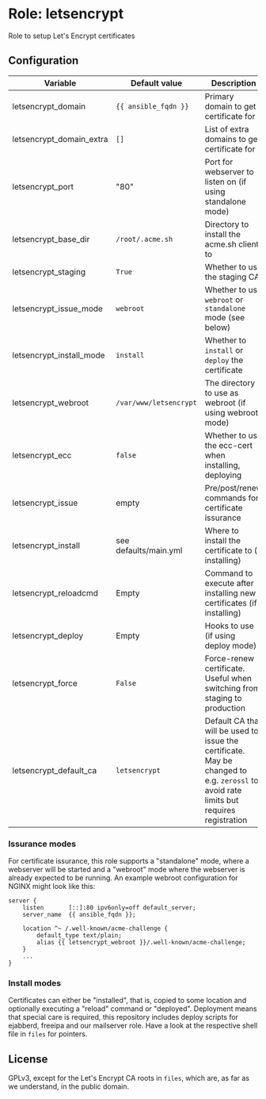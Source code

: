 # Role: letsencrypt

Role to setup Let's Encrypt certificates

## Configuration
|Variable|Default value|Description|
|--------|-------------|-----------|
|letsencrypt_domain|`{{ ansible_fqdn }}`|Primary domain to get certificate for|
|letsencrypt_domain_extra|`[]`|List of extra domains to get certificate for|
|letsencrypt_port|"80"|Port for webserver to listen on (if using standalone mode)|
|letsencrypt_base_dir|`/root/.acme.sh`|Directory to install the acme.sh client to|
|letsencrypt_staging|`True`|Whether to use the staging CA|
|letsencrypt_issue_mode|`webroot`| Whether to use `webroot` or `standalone` mode (see below)|
|letsencrypt_install_mode|`install`| Whether to `install` or `deploy` the certificate |
|letsencrypt_webroot|`/var/www/letsencrypt`|The directory to use as webroot (if using webroot mode)|
|letsencrypt_ecc|`false`|Whether to use the ecc-cert when installing, deploying|
|letsencrypt_issue|empty|Pre/post/renew commands for certificate issurance|
|letsencrypt_install|see defaults/main.yml|Where to install the certificate to (if installing)|
|letsencrypt_reloadcmd|Empty|Command to execute after installing new certificates (if installing)|
|letsencrypt_deploy|Empty|Hooks to use (if using deploy mode)|
|letsencrypt_force|`False`|Force-renew certificate. Useful when switching from staging to production|
|letsencrypt_default_ca|`letsencrypt`|Default CA that will be used to issue the certificate. May be changed to e.g. `zerossl` to avoid rate limits but requires registration|

### Issurance modes
For certificate issurance, this role supports a "standalone" mode, where a
webserver will be started and a "webroot" mode where the webserver is already
expected to be running. An example webroot configuration for NGINX might look
like this:
```
server {
    listen       [::]:80 ipv6only=off default_server;
    server_name  {{ ansible_fqdn }};

    location ^~ /.well-known/acme-challenge {
        default_type text/plain;
        alias {{ letsencrypt_webroot }}/.well-known/acme-challenge;
    }
    ...
}
```

### Install modes
Certificates can either be "installed", that is, copied to some location and
optionally executing a "reload" command or "deployed". Deployment means that
special care is required, this repository includes deploy scripts for
ejabberd, freeipa and our mailserver role. Have a look at the respective shell
file in `files` for pointers.

## License
GPLv3, except for the Let's Encrypt CA roots in `files`, which are, as far as
we understand, in the public domain.

